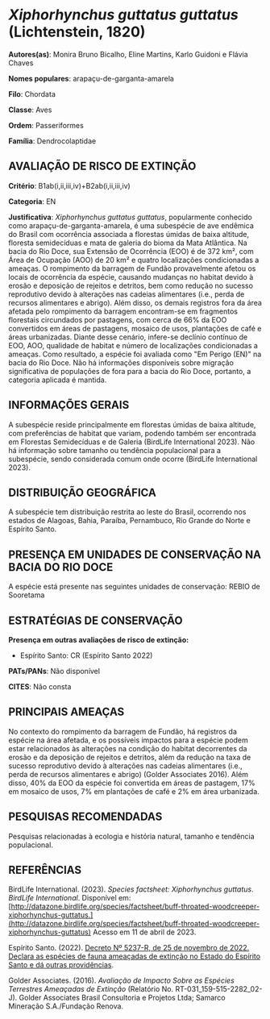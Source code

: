 # *Xiphorhynchus guttatus guttatus* (Lichtenstein, 1820)

**Autores(as)**: Monira Bruno Bicalho, Eline Martins, Karlo Guidoni e Flávia Chaves

**Nomes populares**: arapaçu-de-garganta-amarela

**Filo**: Chordata

**Classe**: Aves

**Ordem**: Passeriformes

**Família**: Dendrocolaptidae

## AVALIAÇÃO DE RISCO DE EXTINÇÃO

**Critério**: B1ab(i,ii,iii,iv)+B2ab(i,ii,iii,iv)

**Categoria**: EN

**Justificativa**: *Xiphorhynchus guttatus guttatus*, popularmente conhecido como arapaçu-de-garganta-amarela, é uma subespécie de ave endêmica do Brasil com ocorrência associada a florestas úmidas de baixa altitude, floresta semidecíduas e mata de galeria do bioma da Mata Atlântica. Na bacia do Rio Doce, sua Extensão de Ocorrência (EOO) é de 372 km², com Área de Ocupação (AOO) de 20 km² e quatro localizações condicionadas a ameaças. O rompimento da barragem de Fundão provavelmente afetou os locais de ocorrência da espécie, causando mudanças no habitat devido à erosão e deposição de rejeitos e detritos, bem como redução no sucesso reprodutivo devido à alterações nas cadeias alimentares (i.e., perda de recursos alimentares e abrigo). Além disso, os demais registros fora da área afetada pelo rompimento da barragem encontram-se em fragmentos florestais circundados por pastagens, com cerca de 66% da EOO convertidos em áreas de pastagens, mosaico de
usos, plantações de café e áreas urbanizadas. Diante desse cenário, infere-se declínio contínuo de EOO, AOO, qualidade de habitat e número de localizações condicionadas a ameaças. Como resultado, a espécie foi avaliada como "Em Perigo (EN)" na bacia do Rio Doce. Não há informações disponíveis sobre migração significativa de populações de fora para a bacia do Rio Doce, portanto, a categoria aplicada é mantida.

## INFORMAÇÕES GERAIS

A subespécie reside principalmente em florestas úmidas de baixa altitude, com preferências de habitat que variam, podendo também ser encontrada em Florestas Semidecíduas e de Galeria (BirdLife International 2023). Não há informação sobre tamanho ou tendência populacional para a subespécie, sendo considerada comum onde ocorre (BirdLife International 2023).

## DISTRIBUIÇÃO GEOGRÁFICA

A subespécie tem distribuição restrita ao leste do Brasil, ocorrendo nos estados de Alagoas, Bahia, Paraíba, Pernambuco, Rio Grande do Norte e Espírito Santo.

## PRESENÇA EM UNIDADES DE CONSERVAÇÃO NA BACIA DO RIO DOCE

A espécie está presente nas seguintes unidades de conservação: REBIO de Sooretama

## ESTRATÉGIAS DE CONSERVAÇÃO

**Presença em outras avaliações de risco de extinção:**

-   Espírito Santo: CR (Espírito Santo 2022)

**PATs/PANs**: Não disponível

**CITES**: Não consta

## PRINCIPAIS AMEAÇAS

No contexto do rompimento da barragem de Fundão, há registros da espécie na área afetada, e os possíveis impactos para a espécie podem estar relacionados às alterações na condição do habitat decorrentes da erosão e da deposição de rejeitos e detritos, além da redução na taxa de sucesso reprodutivo devido à alterações nas cadeias alimentares (i.e., perda de recursos alimentares e abrigo) (Golder Associates 2016). Além disso, 40% da EOO da espécie foi convertida em áreas de pastagem, 17% em mosaico de usos, 7% em plantações de café e 2% em área urbanizada.

## PESQUISAS RECOMENDADAS

Pesquisas relacionadas à ecologia e história natural, tamanho e tendência populacional.

## REFERÊNCIAS

BirdLife International. (2023). *Species factsheet: Xiphorhynchus guttatus*. *BirdLife International*. Disponível em: [http://datazone.birdlife.org/species/factsheet/buff-throated-woodcreeper-xiphorhynchus-guttatus.](http://datazone.birdlife.org/species/factsheet/buff-throated-woodcreeper-xiphorhynchus-guttatus) Acesso em 11 de abril de 2023.

Espírito Santo. (2022). [Decreto Nº 5237-R, de 25 de novembro de 2022.  Declara as espécies de fauna ameaçadas de extinção no Estado do Espírito Santo e dá outras providências](https://iema.es.gov.br/Media/iema/FAUNA/Decreto%205237-R_2022_25-Nov%20-%20Fauna%20(s-peixes)%20-%20Lista%20de%20Esp%C3%A9cies%20Amea%C3%A7adas%20de%20Extin%C3%A7%C3%A3o.pdf).

Golder Associates. (2016). *Avaliação de Impacto Sobre as Espécies Terrestres Ameaçadas de Extinção* (Relatório No.  RT-031_159-515-2282_02-J). Golder Associates Brasil Consultoria e Projetos Ltda; Samarco Mineração S.A./Fundação Renova.
